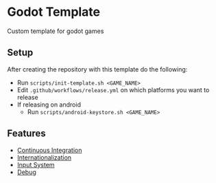 # Godot Template

Custom template for godot games

## Setup

After creating the repository with this template do the following:

- Run `scripts/init-template.sh <GAME_NAME>`
- Edit `.github/workflows/release.yml` on which platforms you want to release
- If releasing on android
  - Run `scripts/android-keystore.sh <GAME_NAME>`

## Features

- [Continuous Integration](./.github/README.md)
- [Internationalization](./addons/i18n/README.md)
- [Input System](./addons/input-system/README.md)
- [Debug](./addons/debug/README.md)

